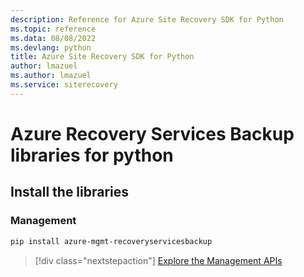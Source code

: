 ```yaml
---
description: Reference for Azure Site Recovery SDK for Python
ms.topic: reference
ms.data: 08/08/2022
ms.devlang: python
title: Azure Site Recovery SDK for Python
author: lmazuel
ms.author: lmazuel
ms.service: siterecovery
---
```

# Azure Recovery Services Backup libraries for python

## Install the libraries


### Management

```bash
pip install azure-mgmt-recoveryservicesbackup
```
> [!div class="nextstepaction"]
> [Explore the Management APIs](/python/api/overview/azure/recoveryservicesbackup/management)